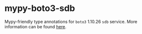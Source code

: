 # mypy-boto3-sdb

Mypy-friendly type annotations for `boto3` 1.10.26 `sdb` service.
More information can be found [here](https://github.com/vemel/mypy_boto3).